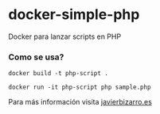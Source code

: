 # docker-simple-php
Docker para lanzar scripts en PHP

### Como se usa?

`docker build -t php-script .`

`docker run -it php-script php sample.php`

Para más información visita [javierbizarro.es](http://javierbizarro.es/docker-simple-para-php)
